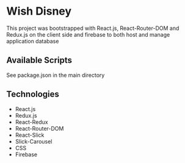 # Wish Disney

This project was bootstrapped with React.js, React-Router-DOM and Redux.js on the client side and firebase to both host and manage application database

## Available Scripts

See package.json in the main directory

## Technologies

- React.js
- Redux.js
- React-Redux
- React-Router-DOM
- React-Slick
- Slick-Carousel
- CSS
- Firebase

